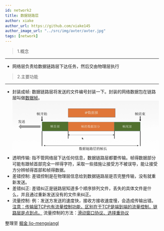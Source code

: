 ```yaml
---
id: network2
title: 数据链路层
author: xiake
author_url: https://github.com/xiake145
author_image_url: "../src/img/avter/avter.jpg"
tags: [network]
---
```


>1.概念  
-----------------
   * 网络层负责给数据链路层下达任务，然后交由物理层执行

<!--truncate-->

>2.主要功能  
--------------
   * 封装成帧: 数据链路层将发送的文件编号封装一下。封装的网络数据包在链路层叫做<u>数据帧</u>。 ![alt 数据链路层帧长](../src/img/c8d0f2eb910b4d975b42e89efd47e84.png)
   * 透明传输: 指不管网络层下达任何信息，数据链路层都要传输。帧得数据部分可能有跟帧首部完全一样得字符，采取一些措施让接受方不被误导，能让接受方分辨帧得首部和帧得数据。
   * 差错控制: 差错控制是在物理层信息给到数据链路层是否完整传输，没有就重新发送。
   * 差错纠正: 差错纠正是链路层知道多个顺序排列文件，丢失的具体文件是什么，并且通过重新发送没有的文件来纠正。
   * 流量控制: 例：发送方发送的速度快，接收方接收速度慢，会造成传输出错。
      <u>注意：传输层TCP也有流量控制功能，区别在于TCP是端到端的流量控制，链路层是点到点。</u>
      流量控制的方法：<u>滑动窗口协议、选择重协议</u>

整理至 [掘金 lio-mengxiangl](https://juejin.im/post/5e51febde51d4526c932b390)
